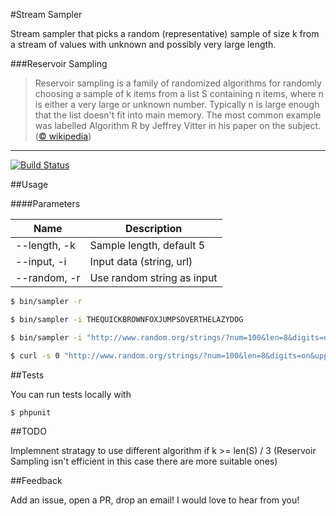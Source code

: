 #Stream Sampler

Stream sampler that picks a random (representative) sample of size k from a stream of values with unknown and possibly very large length.

###Reservoir Sampling

> Reservoir sampling is a family of randomized algorithms for randomly choosing a sample of k items from a list S containing n items, where n is either a very large or unknown number. Typically n is large enough that the list doesn't fit into main memory. The most common example was labelled Algorithm R by Jeffrey Vitter in his paper on the subject. ([© wikipedia](http://en.wikipedia.org/wiki/Reservoir_sampling))

-----
[![Build Status](https://travis-ci.org/htimur/stream-sampler.svg?branch=master)](https://travis-ci.org/htimur/stream-sampler)

##Usage

####Parameters

| Name         | Description                 |
| ------------ | --------------------------- |
| --length, -k | Sample length, default 5    |
| --input, -i  | Input data (string, url)    |
| --random, -r | Use random string as input  |


```bash
$ bin/sampler -r
```
```bash
$ bin/sampler -i THEQUICKBROWNFOXJUMPSOVERTHELAZYDOG
```
```bash
$ bin/sampler -i "http://www.random.org/strings/?num=100&len=8&digits=on&upperalpha=on&loweralpha=on&unique=on&format=plain&rnd=new"
```
```bash
$ curl -s 0 "http://www.random.org/strings/?num=100&len=8&digits=on&upperalpha=on&loweralpha=on&unique=on&format=plain&rnd=new" | bin/sampler --length=20
```

##Tests

You can run tests locally with

```bash
$ phpunit
```

##TODO

Implemnent stratagy to use different algorithm if k >= len(S) / 3 (Reservoir Sampling isn't efficient in this case there are more suitable ones)

##Feedback

Add an issue, open a PR, drop an email! I would love to hear from you!
